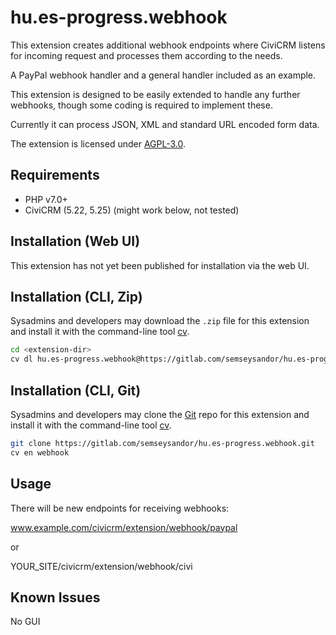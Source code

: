 # hu.es-progress.webhook

This extension creates additional webhook endpoints where CiviCRM listens for incoming request and processes them according to the needs.

A PayPal webhook handler and a general handler included as an example.

This extension is designed to be easily extended to handle any further webhooks, though some coding is required to implement these.

Currently it can process JSON, XML and standard URL encoded form data.

The extension is licensed under [AGPL-3.0](LICENSE.txt).

## Requirements

* PHP v7.0+
* CiviCRM (5.22, 5.25) (might work below, not tested)

## Installation (Web UI)

This extension has not yet been published for installation via the web UI.

## Installation (CLI, Zip)

Sysadmins and developers may download the `.zip` file for this extension and
install it with the command-line tool [cv](https://github.com/civicrm/cv).

```bash
cd <extension-dir>
cv dl hu.es-progress.webhook@https://gitlab.com/semseysandor/hu.es-progress.webhook/-/archive/master/hu.es-progress.webhook-master.zip
```

## Installation (CLI, Git)

Sysadmins and developers may clone the [Git](https://en.wikipedia.org/wiki/Git) repo for this extension and
install it with the command-line tool [cv](https://github.com/civicrm/cv).

```bash
git clone https://gitlab.com/semseysandor/hu.es-progress.webhook.git
cv en webhook
```

## Usage

There will be new endpoints for receiving webhooks:

www.example.com/civicrm/extension/webhook/paypal

or

YOUR_SITE/civicrm/extension/webhook/civi

## Known Issues

No GUI
